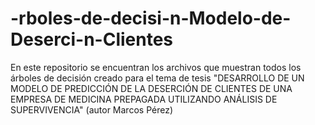 # -rboles-de-decisi-n-Modelo-de-Deserci-n-Clientes
En este repositorio se encuentran los archivos que muestran todos los árboles de decisión creado para el tema de tesis "DESARROLLO DE UN MODELO DE PREDICCIÓN DE LA DESERCIÓN DE CLIENTES DE UNA EMPRESA DE MEDICINA PREPAGADA UTILIZANDO ANÁLISIS DE SUPERVIVENCIA" (autor Marcos Pérez)
